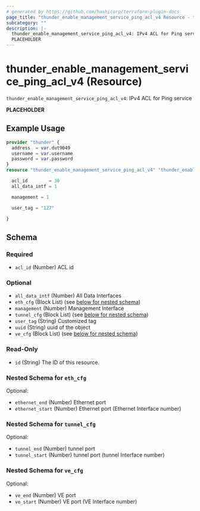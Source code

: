 ```yaml
---
# generated by https://github.com/hashicorp/terraform-plugin-docs
page_title: "thunder_enable_management_service_ping_acl_v4 Resource - terraform-provider-thunder"
subcategory: ""
description: |-
  thunder_enable_management_service_ping_acl_v4: IPv4 ACL for Ping service
  PLACEHOLDER
---
```


# thunder_enable_management_service_ping_acl_v4 (Resource)

`thunder_enable_management_service_ping_acl_v4`: IPv4 ACL for Ping service

__PLACEHOLDER__

## Example Usage

```terraform
provider "thunder" {
  address  = var.dut9049
  username = var.username
  password = var.password
}
resource "thunder_enable_management_service_ping_acl_v4" "thunder_enable_management_service_ping_acl_v4" {

  acl_id        = 30
  all_data_intf = 1

  management = 1

  user_tag = "127"

}
```

<!-- schema generated by tfplugindocs -->
## Schema

### Required

- `acl_id` (Number) ACL id

### Optional

- `all_data_intf` (Number) All Data Interfaces
- `eth_cfg` (Block List) (see [below for nested schema](#nestedblock--eth_cfg))
- `management` (Number) Management Interface
- `tunnel_cfg` (Block List) (see [below for nested schema](#nestedblock--tunnel_cfg))
- `user_tag` (String) Customized tag
- `uuid` (String) uuid of the object
- `ve_cfg` (Block List) (see [below for nested schema](#nestedblock--ve_cfg))

### Read-Only

- `id` (String) The ID of this resource.

<a id="nestedblock--eth_cfg"></a>
### Nested Schema for `eth_cfg`

Optional:

- `ethernet_end` (Number) Ethernet port
- `ethernet_start` (Number) Ethernet port (Ethernet Interface number)


<a id="nestedblock--tunnel_cfg"></a>
### Nested Schema for `tunnel_cfg`

Optional:

- `tunnel_end` (Number) tunnel port
- `tunnel_start` (Number) tunnel port (tunnel Interface number)


<a id="nestedblock--ve_cfg"></a>
### Nested Schema for `ve_cfg`

Optional:

- `ve_end` (Number) VE port
- `ve_start` (Number) VE port (VE Interface number)


